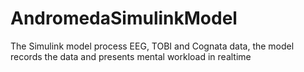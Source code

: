 # AndromedaSimulinkModel
The Simulink model process EEG, TOBI and Cognata data, the model records the data and presents mental workload in realtime
